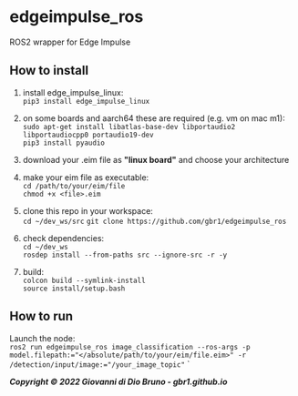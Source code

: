 # edgeimpulse_ros
ROS2 wrapper for Edge Impulse 


## How to install

1. install edge_impulse_linux: <br>
    `pip3 install edge_impulse_linux`

2. on some boards and aarch64 these are required (e.g. vm on mac m1): <br>
    `sudo apt-get install libatlas-base-dev libportaudio2 libportaudiocpp0 portaudio19-dev` <br>
    `pip3 install pyaudio` <br>

3. download your .eim file as **"linux board"** and choose your architecture

4. make your eim file as executable: <br>
    `cd /path/to/your/eim/file` <br>
    `chmod +x <file>.eim` <br>

5. clone this repo in your workspace: <br>
    `cd ~/dev_ws/src`
    `git clone https://github.com/gbr1/edgeimpulse_ros`

6. check dependencies: <br>
    `cd ~/dev_ws` <br>
    `rosdep install --from-paths src --ignore-src -r -y` <br>

7. build: <br>
    `colcon build --symlink-install` <br>
    `source install/setup.bash` <br>


## How to run

Launch the node: <br>
    `ros2 run edgeimpulse_ros image_classification --ros-args -p model.filepath:="</absolute/path/to/your/eim/file.eim>" -r /detection/input/image:="/your_image_topic"`
` <br>



***Copyright © 2022 Giovanni di Dio Bruno - gbr1.github.io***



    

